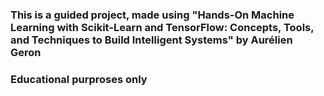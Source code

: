 ### This is a guided project, made using "Hands-On Machine Learning with Scikit-Learn and TensorFlow: Concepts, Tools, and Techniques to Build Intelligent Systems" by Aurélien Geron
### Educational purproses only

